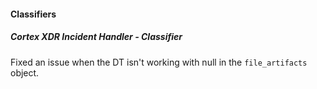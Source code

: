 
#### Classifiers
##### Cortex XDR Incident Handler - Classifier
Fixed an issue when the DT isn't working with null in the `file_artifacts` object.
